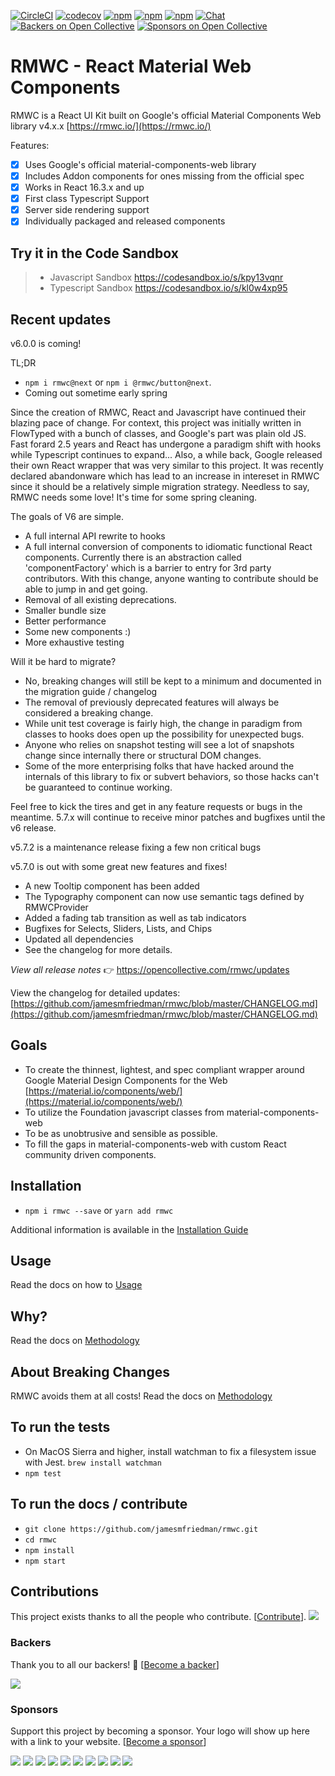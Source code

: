[![CircleCI](https://circleci.com/gh/jamesmfriedman/rmwc/tree/master.svg?style=shield)](https://circleci.com/gh/jamesmfriedman/rmwc/tree/master)
[![codecov](https://codecov.io/gh/jamesmfriedman/rmwc/branch/master/graph/badge.svg)](https://codecov.io/gh/jamesmfriedman/rmwc)
[![npm](https://img.shields.io/npm/v/rmwc.svg)](https://www.npmjs.com/package/rmwc)
[![npm](https://img.shields.io/npm/dm/@rmwc/base.svg)](https://www.npmjs.com/package/rmwc)
[![npm](https://img.shields.io/npm/l/rmwc.svg)](https://github.com/jamesmfriedman/rmwc/blob/master/LICENSE)
[![Chat](https://img.shields.io/discord/490680848979591168.svg)](https://discord.gg/4BSUxCW)
[![Backers on Open Collective](https://opencollective.com/rmwc/backers/badge.svg)](#backers) 
[![Sponsors on Open Collective](https://opencollective.com/rmwc/sponsors/badge.svg)](#sponsors) 

# RMWC - React Material Web Components

RMWC is a React UI Kit built on Google's official Material Components Web library v4.x.x
[https://rmwc.io/](https://rmwc.io/)

Features:

* [x] Uses Google's official material-components-web library
* [x] Includes Addon components for ones missing from the official spec
* [x] Works in React 16.3.x and up
* [x] First class Typescript Support
* [x] Server side rendering support
* [x] Individually packaged and released components

## Try it in the Code Sandbox
> - Javascript Sandbox https://codesandbox.io/s/kpy13vqnr
> - Typescript Sandbox https://codesandbox.io/s/kl0w4xp95

## Recent updates
v6.0.0 is coming!

TL;DR
- `npm i rmwc@next` or `npm i @rmwc/button@next`.
- Coming out sometime early spring

Since the creation of RMWC, React and Javascript have continued their blazing pace of change. For context, this project was initially written in FlowTyped with a bunch of classes, and Google's part was plain old JS. Fast forard 2.5 years and React has undergone a paradigm shift with hooks while Typescript continues to expand... Also, a while back, Google released their own React wrapper that was very similar to this project. It was recently declared abandonware which has lead to an increase in intereset in RMWC since it should be a relatively simple migration strategy. Needless to say, RMWC needs some love! It's time for some spring cleaning.

The goals of V6 are simple.

- A full internal API rewrite to hooks
- A full internal conversion of components to idiomatic functional React components. Currently there is an abstraction called 'componentFactory' which is a barrier to entry for 3rd party contributors. With this change, anyone wanting to contribute should be able to jump in and get going.
- Removal of all existing deprecations.
- Smaller bundle size
- Better performance
- Some new components :)
- More exhaustive testing

Will it be hard to migrate?

- No, breaking changes will still be kept to a minimum and documented in the migration guide / changelog
- The removal of previously deprecated features will always be considered a breaking change.
- While unit test coverage is fairly high, the change in paradigm from classes to hooks does open up the possibility for unexpected bugs.
- Anyone who relies on snapshot testing will see a lot of snapshots change since internally there or structural DOM changes.
- Some of the more enterprising folks that have hacked around the internals of this library to fix or subvert behaviors, so those hacks can't be guaranteed to continue working.

Feel free to kick the tires and get in any feature requests or bugs in the meantime. 5.7.x will continue to receive minor patches and bugfixes until the v6 release.

v5.7.2 is a maintenance release fixing a few non critical bugs

v5.7.0 is out with some great new features and fixes!
- A new Tooltip component has been added
- The Typography component can now use semantic tags defined by RMWCProvider
- Added a fading tab transition as well as tab indicators
- Bugfixes for Selects, Sliders, Lists, and Chips
- Updated all dependencies
- See the changelog for more details.

*View all release notes* 👉 https://opencollective.com/rmwc/updates

View the changelog for detailed updates: [https://github.com/jamesmfriedman/rmwc/blob/master/CHANGELOG.md](https://github.com/jamesmfriedman/rmwc/blob/master/CHANGELOG.md)

## Goals

* To create the thinnest, lightest, and spec compliant wrapper around Google
  Material Design Components for the Web
  [https://material.io/components/web/](https://material.io/components/web/)
* To utilize the Foundation javascript classes from material-components-web
* To be as unobtrusive and sensible as possible.
* To fill the gaps in material-components-web with custom React community driven components.

## Installation

* `npm i rmwc --save` or `yarn add rmwc`

Additional information is available in the [Installation Guide](https://jamesmfriedman.github.io/rmwc/installation)

## Usage

Read the docs on how to [Usage](https://jamesmfriedman.github.io/rmwc/usage)

## Why?

Read the docs on [Methodology](https://jamesmfriedman.github.io/rmwc/methodology)

## About Breaking Changes

RMWC avoids them at all costs!
Read the docs on [Methodology](https://jamesmfriedman.github.io/rmwc/methodology)

## To run the tests

* On MacOS Sierra and higher, install watchman to fix a filesystem issue with
  Jest. `brew install watchman`
* `npm test`

## To run the docs / contribute

* `git clone https://github.com/jamesmfriedman/rmwc.git`
* `cd rmwc`
* `npm install`
* `npm start`

## Contributions

This project exists thanks to all the people who contribute. [[Contribute](CONTRIBUTING.md)].
<a href="https://github.com/jamesmfriedman/rmwc/graphs/contributors"><img src="https://opencollective.com/rmwc/contributors.svg?width=890&button=false" /></a>


### Backers

Thank you to all our backers! 🙏 [[Become a backer](https://opencollective.com/rmwc#backer)]

<a href="https://opencollective.com/rmwc#backers" target="_blank"><img src="https://opencollective.com/rmwc/backers.svg?width=890"></a>


### Sponsors

Support this project by becoming a sponsor. Your logo will show up here with a link to your website. [[Become a sponsor](https://opencollective.com/rmwc#sponsor)]

<a href="https://opencollective.com/rmwc/sponsor/0/website" target="_blank"><img src="https://opencollective.com/rmwc/sponsor/0/avatar.svg"></a>
<a href="https://opencollective.com/rmwc/sponsor/1/website" target="_blank"><img src="https://opencollective.com/rmwc/sponsor/1/avatar.svg"></a>
<a href="https://opencollective.com/rmwc/sponsor/2/website" target="_blank"><img src="https://opencollective.com/rmwc/sponsor/2/avatar.svg"></a>
<a href="https://opencollective.com/rmwc/sponsor/3/website" target="_blank"><img src="https://opencollective.com/rmwc/sponsor/3/avatar.svg"></a>
<a href="https://opencollective.com/rmwc/sponsor/4/website" target="_blank"><img src="https://opencollective.com/rmwc/sponsor/4/avatar.svg"></a>
<a href="https://opencollective.com/rmwc/sponsor/5/website" target="_blank"><img src="https://opencollective.com/rmwc/sponsor/5/avatar.svg"></a>
<a href="https://opencollective.com/rmwc/sponsor/6/website" target="_blank"><img src="https://opencollective.com/rmwc/sponsor/6/avatar.svg"></a>
<a href="https://opencollective.com/rmwc/sponsor/7/website" target="_blank"><img src="https://opencollective.com/rmwc/sponsor/7/avatar.svg"></a>
<a href="https://opencollective.com/rmwc/sponsor/8/website" target="_blank"><img src="https://opencollective.com/rmwc/sponsor/8/avatar.svg"></a>
<a href="https://opencollective.com/rmwc/sponsor/9/website" target="_blank"><img src="https://opencollective.com/rmwc/sponsor/9/avatar.svg"></a>

